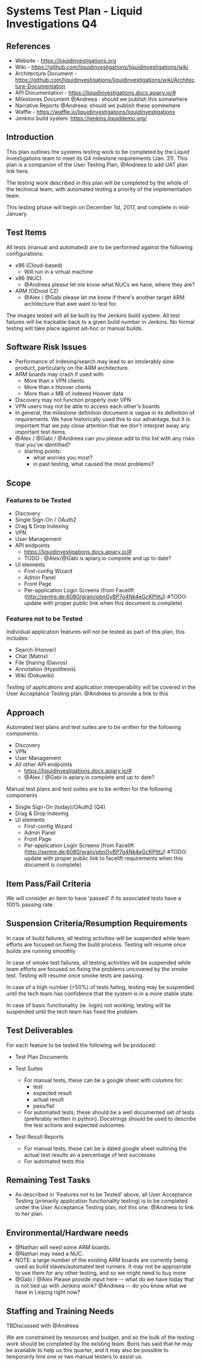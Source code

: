 # Systems Test Plan - Liquid Investigations Q4

## References
  - Website - https://liquidinvestigations.org
  - Wiki - https://github.com/liquidinvestigations/liquidinvestigations/wiki
  - Architecture Document - https://github.com/liquidinvestigations/liquidinvestigations/wiki/Architecture-Documentation
  - API Documentation - https://liquidinvestigations.docs.apiary.io/#
  - Milestones Document @Andreea : should we publish this somewhere
  - Narrative Reports @Andreea: should we publish these somewhere
  - Waffle - https://waffle.io/liquidinvestigations/liquidinvestigations
  - Jenkins build system: https://jenkins.liquiddemo.org/


## Introduction
  This plan outlines the systems testing work to be completed by the Liquid Investigations team to meet its Q4 milestone requirements (Jan. 31).
  This plan is a companion of the User Testing Plan, @Andreea to add UAT plan link here.

  The testing work described in this plan will be completed by the whole of the technical team, with automated testing a priority of the implementation team.

  This testing phase will begin on December 1st, 2017, and complete in mid-January.

## Test Items
All tests (manual and automated) are to be performed against the following configurations:
  - x86 (Cloud-based)
    - Will run in a virtual machine
  - x86 (NUC)
    - @Andreea please let me know what NUCs we have, where they are?
  - ARM (ODroid C2)
    - @Alex / @Gabi please let me know if there's another target ARM architecture that awe want to test for.

The images tested will all be built by the Jenkins build system. All test failures will be trackable back to a given build number in Jenkins. No formal testing will take place against ad-hoc or manual builds.


## Software Risk Issues

  - Performance of indexing/search may lead to an intolerably slow product, particularly on the ARM architecture.
  - ARM boards may crash if used with
    - More than x VPN clients
    - More than x Hoover clients
    - More than x MB of indexed Hoover data
  - Discovery may not function properly over VPN
  - VPN users may not be able to access each other's boards
  - In general, the milestone definition document is vague in its definition of requirements. We have historically used this to our advantage, but it is important that we pay close attention that we don't interpret away any important test items.
  - @Alex / @Gabi / @Andreea can you please add to this list with any risks that you've identified?
    - starting points:
      - what worries you most?
      - in past testing, what caused the most problems?


## Scope

### Features to be Tested

  - Discovery
  - Single Sign-On / OAuth2
  - Drag & Drop Indexing
  - VPN
  - User Management
  - API endpoints
    - https://liquidinvestigations.docs.apiary.io/#
    - TODO : @Alex/@Gabi is apiary.io complete and up to date?
  - UI elements
    - First-config Wizard
    - Admin Panel
    - Front Page
    - Per-application Login Screens (from Facelift (http://sentre.de:6080/grain/pbnGyBP7g4Nk4eGcKPtttJ) #TODO: update with proper public link when this document is complete)

### Features not to be Tested

Individual application features will not be tested as part of this plan, this includes:

  - Search (Hoover)
  - Chat (Matrix)
  - File Sharing (Davros)
  - Annotation (Hypothesis)
  - Wiki (Dokuwiki)

Testing of applications and application interoperability will be covered in the User Acceptance Testing plan. @Andreea to provide a link to this

## Approach

Automated test plans and test suites are to be written for the following components:
  - Discovery
  - VPN
  - User Management
  - All other API endpoints
    - https://liquidinvestigations.docs.apiary.io/#
    - @Alex / @Gabi is apiary.io complete and up to date?

Manual test plans and test suites are to be written for the following components
  - Single Sign-On (today)/OAuth2 (Q4)
  - Drag & Drop Indexing
  - UI elements
    - First-config Wizard
    - Admin Panel
    - Front Page
    - Per-application Login Screens (from Facelift (http://sentre.de:6080/grain/pbnGyBP7g4Nk4eGcKPtttJ) #TODO: update with proper public link to facelift requirements when this document is complete)


## Item Pass/Fail Criteria

We will consider an item to have 'passed' if its associated tests have a 100% passing rate.


## Suspension Criteria/Resumption Requirements

In case of build failures, all testing activities will be suspended while team efforts are focused on fixing the build process. Testing will resume once builds are running smoothly

In case of smoke test failures, all testing activities will be suspended while team efforts are focused on fixing the problems uncovered by the smoke test. Testing will resume once smoke tests are passing.

In case of a high number (>50%) of tests failing, testing may be suspended until the tech team has confidence that the system is in a more stable state.

In case of basic functionality (ie. login) not working, testing will be suspended until the tech team has fixed the problem.


## Test Deliverables

For each feature to be tested the following will be produced:

  - Test Plan Documents
  - Test Suites
    - For manual tests, these can be a google sheet with columns for:
      - test
      - expected result
      - actual result
      - pass/fail
    - For automated tests, these should be a well documented set of tests (preferably written in python). Docstrings should be used to describe the test actions and expected outcomes.


  - Test Result Reports
    - For manual tests, these can be a dated google sheet outlining the actual test results an a percentage of test successes
    - For automated tests this


## Remaining Test Tasks
  - As described in 'Features not to be Tested' above, all User Acceptance Testing (primarily application functionality testing) is to be completed under the User Acceptance Testing plan, not this one. @Andreea to link to her plan.

## Environmental/Hardware needs
  - @Nathan will need some ARM boards.
  - @Nathan may need a NUC.
  - NOTE: a large number of the existing ARM boards are currently being used as build slaves/automated test runners. It may not be appropriate to use them for any other testing, and so we might need to buy more
  - @Gabi / @Alex Please provide input here -- what do we have today that is not tied up with Jenkins work? @Andreea -- do you know what we have in Leipzig right now?

## Staffing and Training Needs

TBDiscussed with @Andreea

We are constrained by resources and budget, and so the bulk of the testing work should be completed by the existing team. Boris has said that he may be available to help us this quarter, and it may also be possible to temporarily hire one or two manual testers to assist us.
